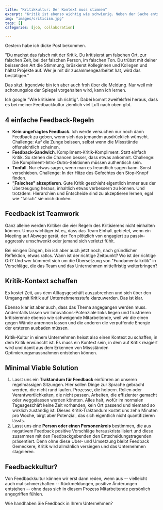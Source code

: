 ```yaml
---
title: "Kritikkultur: Der Kontext muss stimmen"
excerpt: "Kritik ist ebenso wichtig wie schwierig. Neben der Sache entscheidet oft der Ton, die Art und Weise des Kritisierens und der Kontext darüber, wie erfolgreich Kritik ist."
img: "images/criticism.jpg"
tags: []
categories: [job, collaboration]

---
```


Gestern habe ich dicke Post bekommen.

"Du machst das falsch mit der Kritik. Du kritisierst am falschen Ort, zur falschen Zeit, bei der falschen Person, im falschen Ton. Du trübst mit deiner beissenden Art die Stimmung, brüskierst Kolleginnen und Kollegen und hältst Projekte auf. Wer je mit dir zusammengearbeitet hat, wird das bestätigen."

Das sitzt. Irgendwie bin ich aber auch froh über die Meldung. Nur weil mir schonungslos der Spiegel vorgehalten wird, kann ich lernen.

Ich google "Wie kritisiere ich richtig". Dabei kommt zweifelsfrei heraus, dass es bei meiner Feedbackkultur ziemlich viel Luft nach oben gibt.

## 4 einfache Feedback-Regeln

- **Kein ungefragtes Feedback**. Ich werde versuchen nur noch dann Feedback zu geben, wenn sich das jemandm ausdrücklich wünscht. Challenge: Auf die Zunge beissen, selbst wenn die Missstände offensichtlich scheinen.
- **Feedback-Sandwich**. Kompliment-Kritik-Kompliment. Statt einfach Kritik. So stehen die Chancen besser, dass etwas ankommt. Challenge: Die Kompliment-Intro-Outro-Sektionen müssen authentisch sein.
- **Tonfall**. Nur etwas sagen, wenn man es freundlich sagen kann. Sonst verschieben. Challenge: In der Hitze des Gefechtes den Stop-Knopf finden.
- **"Falsches" akzeptieren**. Gute Kritik geschieht eigentlich immer aus der Überzeugung heraus, inhaltlich etwas verbessern zu können. Und trotzdem: Hierarchien und Entscheide sind zu akzeptieren lernen, egal wie "falsch" sie mich dünken.

## Feedback ist Teamwork

Ganz alleine werden Kritiker die vier Regeln des Kritisierens nicht einhalten können. Umso wichtiger ist es, dass das Team Einhalt gebietet, wenn ein Meeting auf Abwege gerät, der Ton plötzlich von engagiert zu passiv-aggressiv umschwenkt oder jemand sich verletzt fühlt. 

Bei einigen Dingen, bin ich aber auch jetzt noch, nach gründlicher Reflektion, etwas ratlos. Wann ist der richtige Zeitpunkt? Wo ist der richtige Ort? Und wer kümmert sich um die Übersetzung von "Fundamentalkritik" in Vorschläge, die das Team und das Unternehmen mittelfristig weiterbringen?

## Kritik-Kontext schaffen

Es kostet Zeit, aus dem Alltagsgeschäft auszubrechen und sich über den Umgang mit Kritik auf Unternehmensstufe klarzuwerden. Das ist klar.

Ebenso klar ist aber auch, dass das Thema angegangen werden muss. Andernfalls lassen wir Innovations-Potenziale links liegen und frustrieren kritisierende ebenso wie schweigende Mitarbeitende, weil wir die einen gegen Wände anrennen lassen und die anderen die verpuffende Energie der ersteren ausbaden müssen.

Kritik-Kultur in einem Unternehmen heisst also einen Kontext zu schaffen, in dem Kritik erwünscht ist. Es muss ein Kontext sein, in dem auf Kritik reagiert wird und damit aus dem Erkennen von Missständen Optimierungsmassnahmen entstehen können.

## Minimal Viable Solution

1. Lasst uns ein **Traktandum für Feedback** einführen an unseren regelmässigen Sitzungen. Hier sollen Dinge zur Sprache gebracht werden, die nicht rund laufen. Prozesse, die holpern. Rollen oder Verantwortlichkeiten, die nicht passen. Arbeiten, die effizienter gemacht oder weggelassen werden könnten. Alles halt, wofür im normalen Tagesgeschäft keine Zeit vorhanden, kein Ort passend und niemand so wirklich zuständig ist. Dieses Kritik-Traktandum kostet uns zehn Minuten pro Woche, birgt aber Potenzial, das sich eigentlich nicht quantifizieren lässts.
2. Lasst uns eine **Person oder einen Personenkreis** bestimmen, die aus negativem Feedback positive Vorschläge herauskristallisiert und diese zusammen mit den Feedbackgebenden den Entscheidungstragenden präsentiert. Denn ohne diese Über- und Umsetzung bleibt Feedback Gemeckere, Kritik wird allmählich versiegen und das Unternehmen stagnieren. 

## Feedbackkultur?

Von Feedbackkultur können wir erst dann reden, wenn aus -- vielleicht auch mal schmerzhaften -- Rückmeldungen, positive Änderungen entstehen -- ohne dass sich in diesem Prozess Mitarbeitende persönlich angegriffen fühlen.

Wie handhaben Sie Feedback in Ihrem Unternehmen?



